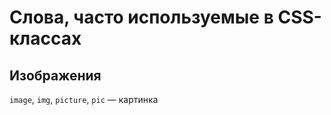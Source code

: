 <h1>Слова, часто используемые в CSS-классах</h1>
<h2>Изображения</h2>
<p><code>image</code>, <code>img</code>, <code>picture</code>, <code>pic</code>&nbsp;&mdash; картинка</p>